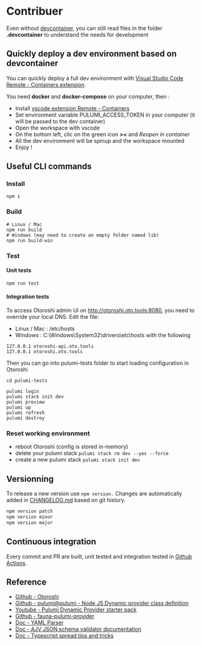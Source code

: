 # Contribuer

Even without [devcontainer](https://containers.dev), you can still read files in the folder **.devcontainer** to understand the needs for development

## Quickly deploy a dev environment based on devcontainer

You can quickly deploy a full dev environment with [Visual Studio Code Remote - Containers extension](https://code.visualstudio.com/docs/remote/containers).

You need **docker** and **docker-compose** on your computer, then :

- Install [vscode extension Remote - Containers](https://marketplace.visualstudio.com/items?itemName=ms-vscode-remote.remote-containers)
- Set environment variable PULUMI_ACCESS_TOKEN in your computer (it will be passed to the dev container)
- Open the workspace with vscode
- On the bottom left, clic on the green icon **><** and _Reopen in container_
- All the dev environment will be spinup and the workspace mounted
- Enjoy !

## Useful CLI commands

### Install

```shell
npm i
```

### Build

```shell
# Linux / Mac
npm run build
# Windows (may need to create an empty folder named lib)
npm run build-win
```

### Test

#### Unit tests

```shell
npm run test
```

#### Integration tests

To access Otoroshi admin UI on <http://otoroshi.oto.tools:8080>, you need to override your local DNS. Edit the file:

- Linux / Mac : /etc/hosts
- Windows : C:\Windows\System32\drivers\etc\hosts with the following

```text
127.0.0.1 otoroshi-api.oto.tools
127.0.0.1 otoroshi.oto.tools
```

Then you can go into pulumi-tests folder to start loading configuration in Otoroshi

```shell
cd pulumi-tests

pulumi login
pulumi stack init dev
pulumi preview
pulumi up
pulumi refresh
pulumi destroy
```

### Reset working environment

- reboot Otoroshi (config is stored in-memory)
- delete your pulumi stack `pulumi stack rm dev --yes --force`
- create a new pulumi stack `pulumi stack init dev`

## Versionning

To release a new version use `npm version.` Changes are automatically added in [CHANGELOG.md](./CHANGELOG.md) based on git history.

```bash
npm version patch
npm version minor
npm version major
```

## Continuous integration

Every commit and PR are built, unit tested and integration tested in [Github Actions](https://github.com/MAIF/pulumi-dynamic-provider-otoroshi/actions). 

## Reference

- [Github - Otoroshi](https://github.com/MAIF/otoroshi)
- [Github - pulumi@pulumi - Node JS Dynamic provider class definition](https://github.com/pulumi/pulumi/blob/master/sdk/nodejs/dynamic/index.ts#L204)
- [Youtube - Pulumi Dynamic Provider starter pack](https://www.youtube.com/watch?v=H4nehfvCLm8)
- [Github - fauna-pulumi-provider](https://github.com/TriangularCube/fauna-pulumi-provider)
- [Doc - YAML Parser](https://eemeli.org/yaml/#api-overview)
- [Doc - AJV JSON schema validator documentation](https://ajv.js.org/json-schema.html)
- [Doc - Typescript spread tips and tricks](https://levelup.gitconnected.com/spreading-resting-and-renaming-properties-in-typescript-68fb35ffb1f)
